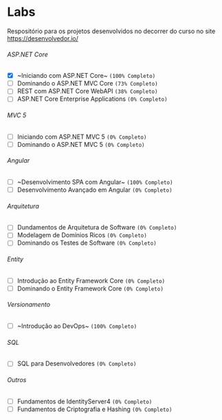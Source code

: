 # Labs
 Respositório para os projetos desenvolvidos no decorrer do curso no site https://desenvolvedor.io/

###### ASP.NET Core
- [x] ~Iniciando com ASP.NET Core~ `(100% Completo)`
- [ ] Dominando o ASP.NET MVC Core `(73% Completo)`
- [ ] REST com ASP.NET Core WebAPI `(38% Completo)`
- [ ] ASP.NET Core Enterprise Applications `(0% Completo)`

###### MVC 5
- [ ] Iniciando com ASP.NET MVC 5 `(0% Completo)`
- [ ] Dominando o ASP.NET MVC 5 `(0% Completo)`

###### Angular
- [ ] ~Desenvolvimento SPA com Angular~ `(100% Completo)`
- [ ] Desenvolvimento Avançado em Angular `(0% Completo)`

###### Arquitetura
- [ ] Dundamentos de Arquitetura de Software `(0% Completo)`
- [ ] Modelagem de Domínios Ricos `(0% Completo)`
- [ ] Dominando os Testes de Software `(0% Completo)`

###### Entity
- [ ] Introdução ao Entity Framework Core `(0% Completo)`
- [ ] Dominando o Entity Framework Core `(0% Completo)`

###### Versionamento
- [ ] ~Introdução ao DevOps~ `(100% Completo)`

###### SQL
- [ ] SQL para Desenvolvedores `(0% Completo)`

###### Outros
- [ ] Fundamentos de IdentityServer4 `(0% Completo)`
- [ ] Fundamentos de Criptografia e Hashing `(0% Completo)`
